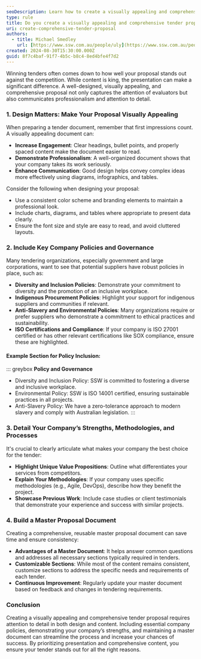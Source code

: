 ```yaml
---
seoDescription: Learn how to create a visually appealing and comprehensive tender proposal to stand out among competitors and increase your chances of winning.
type: rule
title: Do you create a visually appealing and comprehensive tender proposal?
uri: create-comprehensive-tender-proposal
authors:
  - title: Michael Smedley
    url: [https://www.ssw.com.au/people/uly](https://www.ssw.com.au/people/michael-smedley/)
created: 2024-08-30T15:30:00.000Z
guid: 8f7c4baf-91f7-4b5c-b8c4-8ed4bfe4f7d2
---
```


Winning tenders often comes down to how well your proposal stands out against the competition. While content is king, the presentation can make a significant difference. A well-designed, visually appealing, and comprehensive proposal not only captures the attention of evaluators but also communicates professionalism and attention to detail. 

<!--endintro-->

### 1. Design Matters: Make Your Proposal Visually Appealing

When preparing a tender document, remember that first impressions count. A visually appealing document can:
- **Increase Engagement**: Clear headings, bullet points, and properly spaced content make the document easier to read.
- **Demonstrate Professionalism**: A well-organized document shows that your company takes its work seriously.
- **Enhance Communication**: Good design helps convey complex ideas more effectively using diagrams, infographics, and tables.

Consider the following when designing your proposal:
- Use a consistent color scheme and branding elements to maintain a professional look.
- Include charts, diagrams, and tables where appropriate to present data clearly.
- Ensure the font size and style are easy to read, and avoid cluttered layouts.

### 2. Include Key Company Policies and Governance

Many tendering organizations, especially government and large corporations, want to see that potential suppliers have robust policies in place, such as:
- **Diversity and Inclusion Policies**: Demonstrate your commitment to diversity and the promotion of an inclusive workplace.
- **Indigenous Procurement Policies**: Highlight your support for indigenous suppliers and communities if relevant.
- **Anti-Slavery and Environmental Policies**: Many organizations require or prefer suppliers who demonstrate a commitment to ethical practices and sustainability.
- **ISO Certifications and Compliance**: If your company is ISO 27001 certified or has other relevant certifications like SOX compliance, ensure these are highlighted.

#### Example Section for Policy Inclusion:

::: greybox
**Policy and Governance**

- Diversity and Inclusion Policy: SSW is committed to fostering a diverse and inclusive workplace.
- Environmental Policy: SSW is ISO 14001 certified, ensuring sustainable practices in all projects.
- Anti-Slavery Policy: We have a zero-tolerance approach to modern slavery and comply with Australian legislation.
:::

### 3. Detail Your Company’s Strengths, Methodologies, and Processes

It's crucial to clearly articulate what makes your company the best choice for the tender:
- **Highlight Unique Value Propositions**: Outline what differentiates your services from competitors.
- **Explain Your Methodologies**: If your company uses specific methodologies (e.g., Agile, DevOps), describe how they benefit the project.
- **Showcase Previous Work**: Include case studies or client testimonials that demonstrate your experience and success with similar projects.

### 4. Build a Master Proposal Document

Creating a comprehensive, reusable master proposal document can save time and ensure consistency:
- **Advantages of a Master Document**: It helps answer common questions and addresses all necessary sections typically required in tenders.
- **Customizable Sections**: While most of the content remains consistent, customize sections to address the specific needs and requirements of each tender.
- **Continuous Improvement**: Regularly update your master document based on feedback and changes in tendering requirements.

### Conclusion

Creating a visually appealing and comprehensive tender proposal requires attention to detail in both design and content. Including essential company policies, demonstrating your company’s strengths, and maintaining a master document can streamline the process and increase your chances of success. By prioritizing presentation and comprehensive content, you ensure your tender stands out for all the right reasons.
